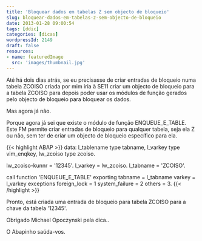 ```yaml
---
title: 'Bloquear dados em tabelas Z sem objecto de bloqueio'
slug: bloquear-dados-em-tabelas-z-sem-objecto-de-bloqueio
date: 2013-01-28 09:00:54
tags: [ddic]
categories: [dicas]
wordpressId: 2149
draft: false
resources:
- name: featuredImage
  src: 'images/thumbnail.jpg'
---
```

Até há dois dias atrás, se eu precisasse de criar entradas de bloqueio numa tabela ZCOISO criada por mim iria à SE11 criar um objecto de bloqueio para a tabela ZCOISO para depois poder usar os módulos de função gerados pelo objecto de bloqueio para bloquear os dados.

Mas agora já não.

<!--more-->

Porque agora já sei que existe o módulo de função ENQUEUE_E_TABLE.
Este FM permite criar entradas de bloqueio para qualquer tabela, seja ela Z ou não, sem ter de criar um objecto de bloqueio específico para ela.


{{< highlight ABAP >}}
  data: l_tablename type tabname,
          l_varkey type vim_enqkey,
          lw_zcoiso type zcoiso.

  lw_zcoiso-kunnr = '12345'.
  l_varkey = lw_zcoiso.
  l_tabname = 'ZCOISO'.

  call function 'ENQUEUE_E_TABLE'
       exporting
            tabname = l_tabname
            varkey = l_varkey
       exceptions
            foreign_lock = 1
            system_failure = 2
            others = 3.
{{< /highlight >}}

Pronto, está criada uma entrada de bloqueio para tabela ZCOISO para a chave da tabela '12345'.

Obrigado Michael Opoczynski pela dica..

O Abapinho saúda-vos.
